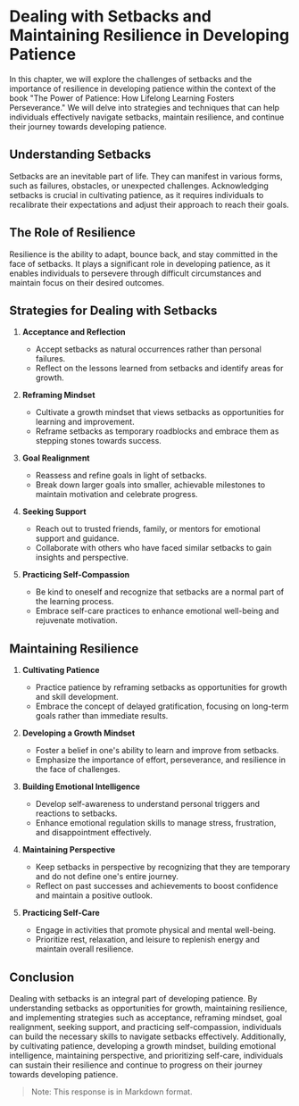 Dealing with Setbacks and Maintaining Resilience in Developing Patience
================================================================================

In this chapter, we will explore the challenges of setbacks and the importance of resilience in developing patience within the context of the book "The Power of Patience: How Lifelong Learning Fosters Perseverance." We will delve into strategies and techniques that can help individuals effectively navigate setbacks, maintain resilience, and continue their journey towards developing patience.

**Understanding Setbacks**
--------------------------

Setbacks are an inevitable part of life. They can manifest in various forms, such as failures, obstacles, or unexpected challenges. Acknowledging setbacks is crucial in cultivating patience, as it requires individuals to recalibrate their expectations and adjust their approach to reach their goals.

**The Role of Resilience**
--------------------------

Resilience is the ability to adapt, bounce back, and stay committed in the face of setbacks. It plays a significant role in developing patience, as it enables individuals to persevere through difficult circumstances and maintain focus on their desired outcomes.

**Strategies for Dealing with Setbacks**
----------------------------------------

1. **Acceptance and Reflection**

   * Accept setbacks as natural occurrences rather than personal failures.
   * Reflect on the lessons learned from setbacks and identify areas for growth.
2. **Reframing Mindset**

   * Cultivate a growth mindset that views setbacks as opportunities for learning and improvement.
   * Reframe setbacks as temporary roadblocks and embrace them as stepping stones towards success.
3. **Goal Realignment**

   * Reassess and refine goals in light of setbacks.
   * Break down larger goals into smaller, achievable milestones to maintain motivation and celebrate progress.
4. **Seeking Support**

   * Reach out to trusted friends, family, or mentors for emotional support and guidance.
   * Collaborate with others who have faced similar setbacks to gain insights and perspective.
5. **Practicing Self-Compassion**

   * Be kind to oneself and recognize that setbacks are a normal part of the learning process.
   * Embrace self-care practices to enhance emotional well-being and rejuvenate motivation.

**Maintaining Resilience**
--------------------------

1. **Cultivating Patience**

   * Practice patience by reframing setbacks as opportunities for growth and skill development.
   * Embrace the concept of delayed gratification, focusing on long-term goals rather than immediate results.
2. **Developing a Growth Mindset**

   * Foster a belief in one's ability to learn and improve from setbacks.
   * Emphasize the importance of effort, perseverance, and resilience in the face of challenges.
3. **Building Emotional Intelligence**

   * Develop self-awareness to understand personal triggers and reactions to setbacks.
   * Enhance emotional regulation skills to manage stress, frustration, and disappointment effectively.
4. **Maintaining Perspective**

   * Keep setbacks in perspective by recognizing that they are temporary and do not define one's entire journey.
   * Reflect on past successes and achievements to boost confidence and maintain a positive outlook.
5. **Practicing Self-Care**

   * Engage in activities that promote physical and mental well-being.
   * Prioritize rest, relaxation, and leisure to replenish energy and maintain overall resilience.

**Conclusion**
--------------

Dealing with setbacks is an integral part of developing patience. By understanding setbacks as opportunities for growth, maintaining resilience, and implementing strategies such as acceptance, reframing mindset, goal realignment, seeking support, and practicing self-compassion, individuals can build the necessary skills to navigate setbacks effectively. Additionally, by cultivating patience, developing a growth mindset, building emotional intelligence, maintaining perspective, and prioritizing self-care, individuals can sustain their resilience and continue to progress on their journey towards developing patience.
> Note: This response is in Markdown format.
